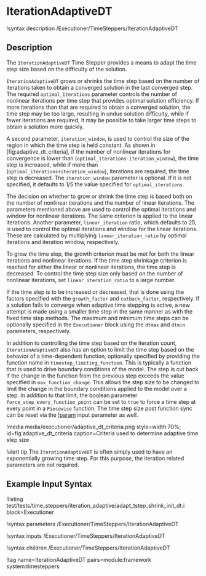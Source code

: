 # IterationAdaptiveDT

!syntax description /Executioner/TimeSteppers/IterationAdaptiveDT

## Description

The `IterationAdaptiveDT` Time Stepper provides a means to adapt the time step
size based on the difficulty of the solution.

`IterationAdaptiveDT` grows or shrinks the time step based on the number of iterations taken
to obtain a converged solution in the last converged step. The required `optimal_iterations`
parameter controls the number of nonlinear iterations per time step that provides optimal solution
efficiency. If more iterations than that are required to obtain a converged solution, the time step
may be too large, resulting in undue solution difficulty, while if fewer iterations are required, it
may be possible to take larger time steps to obtain a solution more quickly.

A second parameter, `iteration_window`, is used to control the size of the region in which
the time step is held constant. As shown in [fig:adaptive_dt_criteria], if the number of nonlinear iterations
for convergence is lower than (`optimal_iterations-iteration_window`), the time step is
increased, while if more than (`optimal_iterations+iteration_window`), iterations are required,
the time step is decreased. The `iteration_window` parameter is optional. If it is not
specified, it defaults to 1/5 the value specified for `optimal_iterations`.

The decision on whether to grow or shrink the time step is based both on the number of nonlinear
iterations and the number of linear iterations. The parameters mentioned above are used to
control the optimal iterations and window for nonlinear iterations. The same criterion is applied
to the linear iterations. Another parameter, `linear_iteration` ratio, which defaults to 25, is
used to control the optimal iterations and window for the linear iterations. These are calculated
by multiplying `linear_iteration_ratio` by optimal iterations and iteration window,
respectively.

To grow the time step, the growth criterion must be met for both the linear iterations and nonlinear
iterations. If the time step shrinkage criterion is reached for either the linear or nonlinear
iterations, the time step is decreased. To control the time step size only based on the number of
nonlinear iterations, set `linear_iteration_ratio` to a large number.

If the time step is to be increased or decreased, that is done using the factors specified with the
`growth_factor` and `cutback_factor`, respectively. If a solution fails to converge when adaptive
time stepping is active, a new attempt is made using a smaller time step in the same manner
as with the fixed time step methods. The maximum and minimum time steps can be optionally
specified in the `Executioner` block using the `dtmax` and `dtmin` parameters, respectively.

In addition to controlling the time step based on the iteration count, `IterationAdaptiveDT`
also has an option to limit the time step based on the behavior of a time-dependent function,
optionally specified by providing the function name in `timestep_limiting_function`. This
is typically a function that is used to drive boundary conditions of the model. The step is
cut back if the change in the function from the previous step exceeds the value specified in
`max_function_change`. This allows the step size to be changed to limit the change in the boundary
conditions applied to the model over a step. In addition to that limit, the boolean parameter
`force_step_every_function_point` can be set to `true` to force a time step at every point in a
`Piecewise` function. The time step size post function sync can be reset via the [!param](/Executioner/TimeStepper/IterationAdaptiveDT/post_function_sync_dt)
input parameter as well.

!media media/executioner/adaptive_dt_criteria.png style=width:70%; id=fig:adaptive_dt_criteria caption=Criteria used to determine adaptive time step size

!alert tip
The `IterationAdaptiveDT` is often simply used to have an exponentially growing time step. For this
purpose, the iteration related parameters are not required.

## Example Input Syntax

!listing test/tests/time_steppers/iteration_adaptive/adapt_tstep_shrink_init_dt.i block=Executioner

!syntax parameters /Executioner/TimeSteppers/IterationAdaptiveDT

!syntax inputs /Executioner/TimeSteppers/IterationAdaptiveDT

!syntax children /Executioner/TimeSteppers/IterationAdaptiveDT

!tag name=IterationAdaptiveDT pairs=module:framework system:timesteppers
